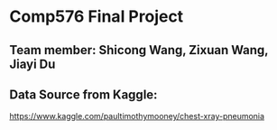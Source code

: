 # Comp576 Final Project

## Team member: Shicong Wang, Zixuan Wang, Jiayi Du

## Data Source from Kaggle:
https://www.kaggle.com/paultimothymooney/chest-xray-pneumonia
